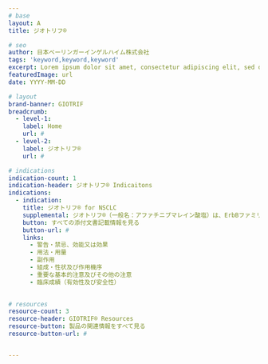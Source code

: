 ```yaml
---
# base
layout: A
title: ジオトリフ®

# seo
author: 日本ベーリンガーインゲルハイム株式会社
tags: 'keyword,keyword,keyword'
excerpt: Lorem ipsum dolor sit amet, consectetur adipiscing elit, sed do tempor. Lorem ipsum dolor sit amet, consectetur adipiscing elit, sed do tempor.
featuredImage: url
date: YYYY-MM-DD

# layout
brand-banner: GIOTRIF
breadcrumb:
  - level-1: 
    label: Home
    url: #
  - level-2: 
    label: ジオトリフ®
    url: #

# indications
indication-count: 1
indication-header: ジオトリフ® Indicaitons
indications:
  - indication:
    title: ジオトリフ® for NSCLC
    supplemental: ジオトリフ®（一般名：アファチニブマレイン酸塩）は、ErbBファミリーを不可逆的に阻害する経口の抗悪性腫瘍剤／チロシンキナーゼ阻害剤です。
    button: すべての添付文書記載情報を見る
    button-url: #
    links: 
      - 警告・禁忌、効能又は効果
      - 用法・用量
      - 副作用
      - 組成・性状及び作用機序  
      - 重要な基本的注意及びその他の注意
      - 臨床成績（有効性及び安全性）
  

# resources
resource-count: 3
resource-header: GIOTRIF® Resources
resource-button: 製品の関連情報をすべて見る
resource-button-url: #


---
```

<!--stackedit_data:
eyJoaXN0b3J5IjpbLTE5MTQyMjU5MDUsLTE2ODk2MjI2MzldfQ
==
-->